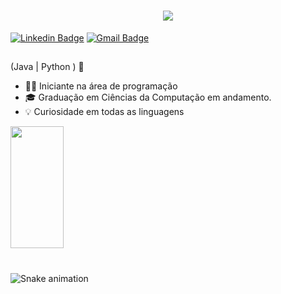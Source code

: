 <h1 align="center">
   <img src="https://readme-typing-svg.herokuapp.com/?font=Righteous&size=35&center=true&vCenter=true&width=450&height=65&duration=3000&color=ff06f1&lines=Bem+Vindo!+👋;+Eu+sou+o+Guilherme+Matte!" />
</h1>

[![Linkedin Badge](https://img.shields.io/badge/-LinkedIn-0e76a8?style=flat-square&logo=Linkedin&logoColor=white&link=https://www.linkedin.com/in/fernanda-kipper-5958a61a9/)](https://www.linkedin.com/in/guilhermematte/)
[![Gmail Badge](https://img.shields.io/badge/-gmatteembarach@gmail.com-6633cc?style=flat-square&logo=Gmail&logoColor=white&link=mailto:gmatteembarach@gmail.com.com)](mailto:gmatteembarach@gmail.com)


##
(Java | Python ) 🚀
- 👩‍💻 Iniciante na área de programação
- 🎓 Graduação em Ciências da Computação em andamento.
- 💡 Curiosidade em todas as linguagens

<div align="left">
  
<img width="41%" height="195px" src="https://github-readme-stats.vercel.app/api/top-langs/?username=guimattee&layout=compact&hide_border=true&title_color=ff1af2&text_color=ffffff&bg_color=0d1117" />
  
</div>



###

<br clear="both">

<img src="https://raw.githubusercontent.com/maurodesouza/maurodesouza/output/snake.svg" alt="Snake animation" />

###







